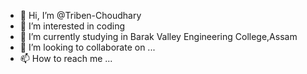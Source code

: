 - 👋 Hi, I’m @Triben-Choudhary
- 👀 I’m interested in coding
- 🌱 I’m currently studying in Barak Valley Engineering College,Assam
- 💞️ I’m looking to collaborate on ...
- 📫 How to reach me ...

<!---
Triben-Choudhary/Triben-Choudhary is a ✨ special ✨ repository because its `README.md` (this file) appears on your GitHub profile.
You can click the Preview link to take a look at your changes.
--->
